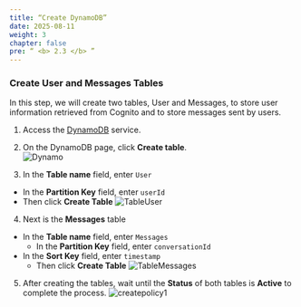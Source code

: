 ```yaml
---
title: “Create DynamoDB”
date: 2025-08-11
weight: 3 
chapter: false
pre: “ <b> 2.3 </b> ”
---
```


### Create User and Messages Tables

In this step, we will create two tables, User and Messages, to store user information retrieved from Cognito and to store messages sent by users.

1. Access the [DynamoDB](https://console.aws.amazon.com/dynamodb/) service.
2. On the DynamoDB page, click **Create table**.  
![Dynamo](/images/2.prerequisite/024.png)

3. In the **Table name** field, enter ```User   ```  
  + In the **Partition Key** field, enter ```userId```
  + Then click **Create Table**
![TableUser](/images/2.prerequisite/025.png)

4. Next is the **Messages** table
+ In the **Table name** field, enter ```Messages```  
  + In the **Partition Key** field, enter ```conversationId```
+ In the **Sort Key** field, enter ```timestamp```
  + Then click **Create Table**
![TableMessages](/images/2.prerequisite/026.png)

5. After creating the tables, wait until the **Status** of both tables is **Active** to complete the process.
![createpolicy1](/images/2.prerequisite/027.png)